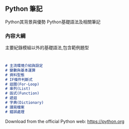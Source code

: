 ## Python 筆記

Python其背景與優勢
Python基礎語法及相關筆記


### 內容大綱

主要紀錄模組以外的基礎語法,包含範例題型

```markdown


# 主流環境介紹與設定
# 變數與基本運算
# 資料型態 
# IF條件判斷式
# 迴圈(For-Loop)
# 串列(List)
# 函式(Function)
# 遞迴
# 字典(Dictionary)
# 讀寫檔案
# 錯誤處理


```


Download from the official Python web: https://python.org


